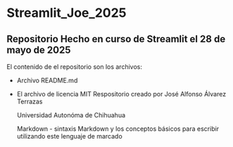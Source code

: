 # Streamlit_Joe_2025
## Repositorio Hecho en curso de Streamlit el 28 de mayo de 2025

El contenido de el repositorio son los archivos:
* Archivo README.md
* El archivo de licencia MIT
  Respositorio creado por José Alfonso Álvarez Terrazas
  
  Universidad Autonóma de Chihuahua

  Markdown - sintaxis Markdown y los conceptos básicos para escribir utilizando este lenguaje de marcado
